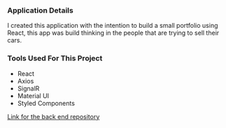 ### Application Details
I created this application with the intention to build a small portfolio using React, this app was build thinking in the people that are trying to sell their cars.

### Tools Used For This Project
- React
- Axios
- SignalR
- Material UI
- Styled Components

[Link for the back end repository](https://github.com/Gustavo-tech/ICar-Services)
